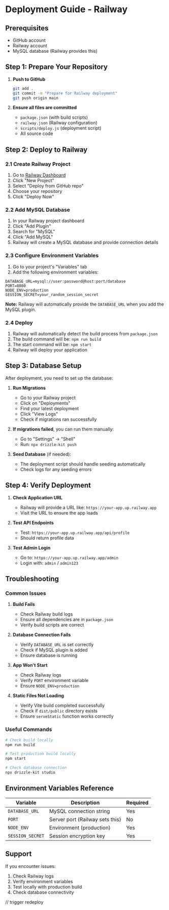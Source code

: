 # Deployment Guide - Railway

## Prerequisites
- GitHub account
- Railway account
- MySQL database (Railway provides this)

## Step 1: Prepare Your Repository

1. **Push to GitHub**
   ```bash
   git add .
   git commit -m "Prepare for Railway deployment"
   git push origin main
   ```

2. **Ensure all files are committed**
   - `package.json` (with build scripts)
   - `railway.json` (Railway configuration)
   - `scripts/deploy.js` (deployment script)
   - All source code

## Step 2: Deploy to Railway

### 2.1 Create Railway Project
1. Go to [Railway Dashboard](https://railway.app/dashboard)
2. Click "New Project"
3. Select "Deploy from GitHub repo"
4. Choose your repository
5. Click "Deploy Now"

### 2.2 Add MySQL Database
1. In your Railway project dashboard
2. Click "Add Plugin"
3. Search for "MySQL"
4. Click "Add MySQL"
5. Railway will create a MySQL database and provide connection details

### 2.3 Configure Environment Variables
1. Go to your project's "Variables" tab
2. Add the following environment variables:

```
DATABASE_URL=mysql://user:password@host:port/database
PORT=8080
NODE_ENV=production
SESSION_SECRET=your_random_session_secret
```

**Note:** Railway will automatically provide the `DATABASE_URL` when you add the MySQL plugin.

### 2.4 Deploy
1. Railway will automatically detect the build process from `package.json`
2. The build command will be: `npm run build`
3. The start command will be: `npm start`
4. Railway will deploy your application

## Step 3: Database Setup

After deployment, you need to set up the database:

1. **Run Migrations**
   - Go to your Railway project
   - Click on "Deployments"
   - Find your latest deployment
   - Click "View Logs"
   - Check if migrations ran successfully

2. **If migrations failed**, you can run them manually:
   - Go to "Settings" → "Shell"
   - Run: `npx drizzle-kit push`

3. **Seed Database** (if needed):
   - The deployment script should handle seeding automatically
   - Check logs for any seeding errors

## Step 4: Verify Deployment

1. **Check Application URL**
   - Railway will provide a URL like: `https://your-app.up.railway.app`
   - Visit the URL to ensure the app loads

2. **Test API Endpoints**
   - Test: `https://your-app.up.railway.app/api/profile`
   - Should return profile data

3. **Test Admin Login**
   - Go to: `https://your-app.up.railway.app/admin`
   - Login with: `admin` / `admin123`

## Troubleshooting

### Common Issues

1. **Build Fails**
   - Check Railway build logs
   - Ensure all dependencies are in `package.json`
   - Verify build scripts are correct

2. **Database Connection Fails**
   - Verify `DATABASE_URL` is set correctly
   - Check if MySQL plugin is added
   - Ensure database is running

3. **App Won't Start**
   - Check Railway logs
   - Verify `PORT` environment variable
   - Ensure `NODE_ENV=production`

4. **Static Files Not Loading**
   - Verify Vite build completed successfully
   - Check if `dist/public` directory exists
   - Ensure `serveStatic` function works correctly

### Useful Commands

```bash
# Check build locally
npm run build

# Test production build locally
npm start

# Check database connection
npx drizzle-kit studio
```

## Environment Variables Reference

| Variable | Description | Required |
|----------|-------------|----------|
| `DATABASE_URL` | MySQL connection string | Yes |
| `PORT` | Server port (Railway sets this) | No |
| `NODE_ENV` | Environment (production) | Yes |
| `SESSION_SECRET` | Session encryption key | Yes |

## Support

If you encounter issues:
1. Check Railway logs
2. Verify environment variables
3. Test locally with production build
4. Check database connectivity

// trigger redeploy 